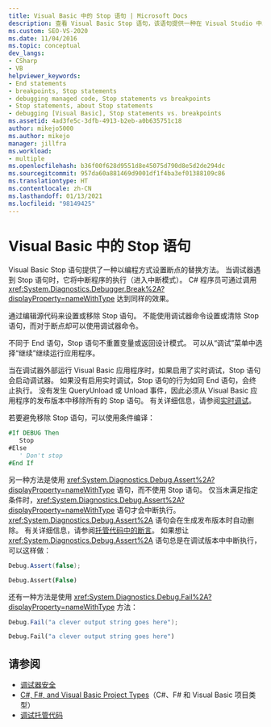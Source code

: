 ```yaml
---
title: Visual Basic 中的 Stop 语句 | Microsoft Docs
description: 查看 Visual Basic Stop 语句，该语句提供一种在 Visual Studio 中以编程方式设置断点的替代方法。
ms.custom: SEO-VS-2020
ms.date: 11/04/2016
ms.topic: conceptual
dev_langs:
- CSharp
- VB
helpviewer_keywords:
- End statements
- breakpoints, Stop statements
- debugging managed code, Stop statements vs breakpoints
- Stop statements, about Stop statements
- debugging [Visual Basic], Stop statements vs. breakpoints
ms.assetid: 4ad3fe5c-3dfb-4913-b2eb-a0b635751c18
author: mikejo5000
ms.author: mikejo
manager: jillfra
ms.workload:
- multiple
ms.openlocfilehash: b36f00f628d9551d8e45075d790d8e5d2de294dc
ms.sourcegitcommit: 957da60a881469d9001df1f4ba3ef01388109c86
ms.translationtype: HT
ms.contentlocale: zh-CN
ms.lasthandoff: 01/13/2021
ms.locfileid: "98149425"
---
```

# <a name="stop-statements-in-visual-basic"></a>Visual Basic 中的 Stop 语句

Visual Basic Stop 语句提供了一种以编程方式设置断点的替换方法。 当调试器遇到 Stop 语句时，它将中断程序的执行（进入中断模式）。 C# 程序员可通过调用 <xref:System.Diagnostics.Debugger.Break%2A?displayProperty=nameWithType> 达到同样的效果。

通过编辑源代码来设置或移除 Stop 语句。 不能使用调试器命令设置或清除 Stop 语句，而对于断点却可以使用调试器命令。

不同于 End 语句，Stop 语句不重置变量或返回设计模式。 可以从“调试”菜单中选择“继续”继续运行应用程序。

当在调试器外部运行 Visual Basic 应用程序时，如果启用了实时调试，Stop 语句会启动调试器。 如果没有启用实时调试，Stop 语句的行为如同 End 语句，会终止执行。 没有发生 QueryUnload 或 Unload 事件，因此必须从 Visual Basic 应用程序的发布版本中移除所有的 Stop 语句。 有关详细信息，请参阅[实时调试](just-in-time-debugging-in-visual-studio.md)。

 若要避免移除 Stop 语句，可以使用条件编译：

```vb
#If DEBUG Then
   Stop
#Else
   ' Don't stop
#End If
```

另一种方法是使用 <xref:System.Diagnostics.Debug.Assert%2A?displayProperty=nameWithType> 语句，而不使用 Stop 语句。 仅当未满足指定条件时，<xref:System.Diagnostics.Debug.Assert%2A?displayProperty=nameWithType> 语句才会中断执行。 <xref:System.Diagnostics.Debug.Assert%2A> 语句会在生成发布版本时自动删除。 有关详细信息，请参阅[托管代码中的断言](assertions-in-managed-code.md)。 如果想让 <xref:System.Diagnostics.Debug.Assert%2A> 语句总是在调试版本中中断执行，可以这样做：

```csharp
Debug.Assert(false);
```

```vb
Debug.Assert(False)
```

还有一种方法是使用 <xref:System.Diagnostics.Debug.Fail%2A?displayProperty=nameWithType> 方法：

```csharp
Debug.Fail("a clever output string goes here");
```

```vb
Debug.Fail("a clever output string goes here")
```

## <a name="see-also"></a>请参阅

- [调试器安全](debugger-security.md)
- [C#, F#, and Visual Basic Project Types](debugging-preparation-csharp-f-hash-and-visual-basic-project-types.md)（C#、F# 和 Visual Basic 项目类型）
- [调试托管代码](debugging-managed-code.md)
